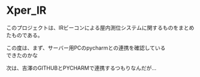 # Xper_IR

このプロジェクトは、IRビーコンによる屋内測位システムに関するものをまとめたものである。

この度は、まず、サーバー用PCのpycharmとの連携を確認している  
できたのかな

次は、吉澤のGITHUBとPYCHARMで連携するつもりなんだが...
